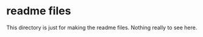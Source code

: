 





# readme files

This directory is just for making the readme files. Nothing really to
see here.
